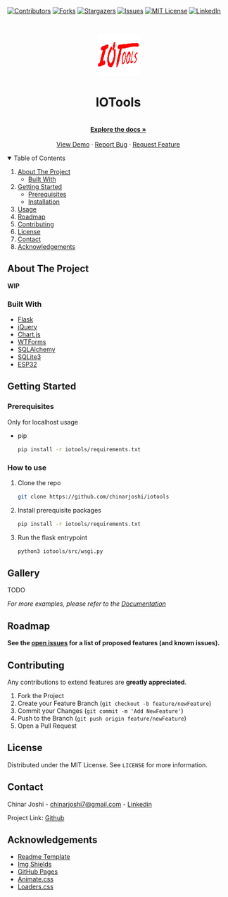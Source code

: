 [![Contributors][contributors-shield]][contributors-url]
[![Forks][forks-shield]][forks-url]
[![Stargazers][stars-shield]][stars-url]
[![Issues][issues-shield]][issues-url]
[![MIT License][license-shield]][license-url]
[![LinkedIn][linkedin-shield]][linkedin-url]

<!-- PROJECT LOGO -->
<br />

<p align="center">
  <a href="#">
    <img src="assets/logo.png" alt="Logo" width="95" height="95">
  </a>

  <h1 align="center">IOTools</h1>

  <p align="center">
    <br />
    <a href="https://github.com/chinarjoshi/iotools"><strong>Explore the docs »</strong></a>
    <br />
    <br />
    <a href="#">View Demo</a>
    ·
    <a href="https://github.com/chinarjoshi/iotools/issues">Report Bug</a>
    ·
    <a href="https://github.com/chinarjoshi/iotools/issues">Request Feature</a>
  </p>
</p>

<!-- TABLE OF CONTENTS -->
<details open="open">
  <summary>Table of Contents</summary>
  <ol>
    <li>
      <a href="#about-the-project">About The Project</a>
      <ul>
        <li><a href="#built-with">Built With</a></li>
      </ul>
    </li>
    <li>
      <a href="#getting-started">Getting Started</a>
      <ul>
        <li><a href="#prerequisites">Prerequisites</a></li>
        <li><a href="#installation">Installation</a></li>
      </ul>
    </li>
    <li><a href="#usage">Usage</a></li>
    <li><a href="#roadmap">Roadmap</a></li>
    <li><a href="#contributing">Contributing</a></li>
    <li><a href="#license">License</a></li>
    <li><a href="#contact">Contact</a></li>
    <li><a href="#acknowledgements">Acknowledgements</a></li>
  </ol>
</details>


<!-- ABOUT THE PROJECT -->
## About The Project

**WIP**


### Built With

* [Flask](https://flask.palletsprojects.com)
* [jQuery](https://jquery.com)
* [Chart.js](https://chartjs.org)
* [WTForms](https://wtforms.readthedocs.io)
* [SQLAlchemy](https://sqlalchemy.org)
* [SQLite3](https://sqlite.org)
* [ESP32](https://espressif.com/en/products/socs/esp32)

## Getting Started

### Prerequisites
Only for localhost usage

* pip
  ```sh
  pip install -r iotools/requirements.txt
  ```

### How to use

1. Clone the repo
   ```sh
   git clone https://github.com/chinarjoshi/iotools
   ```
2. Install prerequisite packages
   ```sh
   pip install -r iotools/requirements.txt
   ```
4. Run the flask entrypoint
   ```sh
   python3 iotools/src/wsgi.py
   ```

<!-- USAGE EXAMPLES -->
## Gallery

TODO

_For more examples, please refer to the [Documentation](https://github.com/chinarjoshi/iotools)_

<!-- ROADMAP -->
## Roadmap

__See the [open issues](https://github.com/chinarjoshi/iotools/issues) for a list of proposed features (and known issues).__
<br>

<!-- CONTRIBUTING -->
## Contributing

Any contributions to extend features are **greatly appreciated**.

1. Fork the Project
2. Create your Feature Branch (`git checkout -b feature/newFeature`)
3. Commit your Changes (`git commit -m 'Add NewFeature'`)
4. Push to the Branch (`git push origin feature/newFeature`)
5. Open a Pull Request

<!-- LICENSE -->
## License

Distributed under the MIT License. See `LICENSE` for more information.


<!-- CONTACT -->
## Contact

Chinar Joshi - chinarjoshi7@gmail.com - [Linkedin](https://linkedin.com/in/chinar-joshi-905493207/)

Project Link: [Github](https://github.com/chinarjoshi/iotools)


## Acknowledgements
* [Readme Template](https://github.com/othneildrew/Best-README-Template)
* [Img Shields](https://shields.io)
* [GitHub Pages](https://pages.github.com)
* [Animate.css](https://daneden.github.io/animate.css)
* [Loaders.css](https://connoratherton.com/loaders)

<!-- MARKDOWN LINKS & IMAGES -->
<!-- https://www.markdownguide.org/basic-syntax/#reference-style-links -->
[contributors-shield]: https://img.shields.io/github/contributors/chinarjoshi/iotools?style=for-the-badge
[contributors-url]: https://github.com/chinarjoshi/iotools/graphs/contributors
[forks-shield]: https://img.shields.io/github/forks/chinarjoshi/iotools?style=for-the-badge
[forks-url]: https://github.com/chinarjoshi/iotools/network/members
[stars-shield]: https://img.shields.io/github/stars/chinarjoshi/iotools?style=for-the-badge
[stars-url]: https://github.com/chinarjoshi/iotools/stargazers
[issues-shield]: https://img.shields.io/github/issues/chinarjoshi/iotools?style=for-the-badge
[issues-url]: https://github.com/chinarjoshi/iotools/issues
[license-shield]: https://img.shields.io/github/license/chinarjoshi/iotools?style=for-the-badge
[license-url]: https://github.com/chinarjoshi/iotools/blob/master/LICENSE
[linkedin-shield]: https://img.shields.io/badge/-LinkedIn-black.svg?style=for-the-badge&logo=linkedin&colorB=555
[linkedin-url]: https://www.linkedin.com/in/chinar-joshi-905493207/
[product-screenshot]: images/screenshot.png

